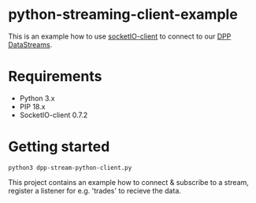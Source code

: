 python-streaming-client-example
===============================

This is an example how to use [socketIO-client](https://github.com/invisibleroads/socketIO-client)
to connect to our [DPP DataStreams](https://platform.dapowerplay.com/services/free).

Requirements
=============

- Python 3.x
- PIP 18.x
- SocketIO-client 0.7.2

Getting started
===============
```
python3 dpp-stream-python-client.py
```

This project contains an example how to connect & subscribe to a stream, register a listener for e.g. 'trades'
to recieve the data.
